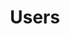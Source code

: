 ---
title: Users
excerpt: ''
deprecated: false
hidden: false
metadata:
  title: ''
  description: ''
  robots: noindex
next:
  description: ''
---